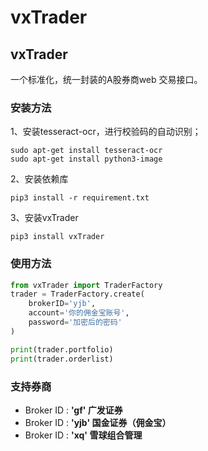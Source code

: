 # vxTrader

## vxTrader

一个标准化，统一封装的A股券商web 交易接口。

### 安装方法

1、安装tesseract-ocr，进行校验码的自动识别；
```
sudo apt-get install tesseract-ocr
sudo apt-get install python3-image
```
2、安装依赖库
```
pip3 install -r requirement.txt
```
3、安装vxTrader
```
pip3 install vxTrader
```

### 使用方法

```python
from vxTrader import TraderFactory
trader = TraderFactory.create(
    brokerID='yjb',
    account='你的佣金宝账号',
    password='加密后的密码'
)

print(trader.portfolio)
print(trader.orderlist)

```

### 支持券商

* Broker ID : __'gf'   广发证券__  
* Broker ID : __'yjb'  国金证券（佣金宝）__
* Broker ID : __'xq'   雪球组合管理__
